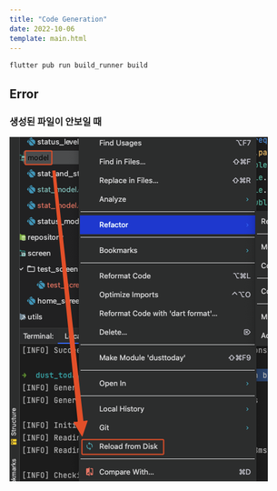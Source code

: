 ```yaml
---
title: "Code Generation"
date: 2022-10-06
template: main.html
---
```


```zsh
flutter pub run build_runner build
```

## Error
### 생성된 파일이 안보일 때
![reload](/docs/assets/img/flutter/Theory/codeGeneration/codeGeneration.png)


